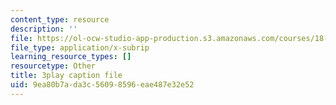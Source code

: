 ```yaml
---
content_type: resource
description: ''
file: https://ol-ocw-studio-app-production.s3.amazonaws.com/courses/18-065-matrix-methods-in-data-analysis-signal-processing-and-machine-learning-spring-2018/9ea80b7ada3c56098596eae487e32e52_k095NdrHxY4.vtt
file_type: application/x-subrip
learning_resource_types: []
resourcetype: Other
title: 3play caption file
uid: 9ea80b7a-da3c-5609-8596-eae487e32e52
---
```

